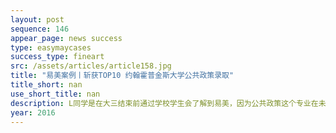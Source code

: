 ```yaml
---
layout: post
sequence: 146
appear_page: news success
type: easymaycases
success_type: fineart
src: /assets/articles/article158.jpg
title: "易美案例丨斩获TOP10 约翰霍普金斯大学公共政策录取"
title_short: nan
use_short_title: nan
description: L同学是在大三结束前通过学校学生会了解到易美，因为公共政策这个专业在未来申请以及就业方面是非常看中学生的实习背景的。当时因为涉及到了跨专业申请，L同学正在苦恼于研究生相关申请材料的准备以及找实习背景提升事宜。在和L同学详细沟通后，我们了解到因为L同学本科期间是在华盛顿首府一所70多名的大学就读，约翰霍普金斯大学一直是L同学的梦校。因此在L同学找到我们的第一时间，易美就安排了约翰霍普金斯大学的招生官斯凯丽女士为L同学综合分析申请情况。经过易美团队综合评估，最后为L同学安排了独家的纽约联合国实践项目，而该项目正好和国际政策有关系。
year: 2016
---
```


